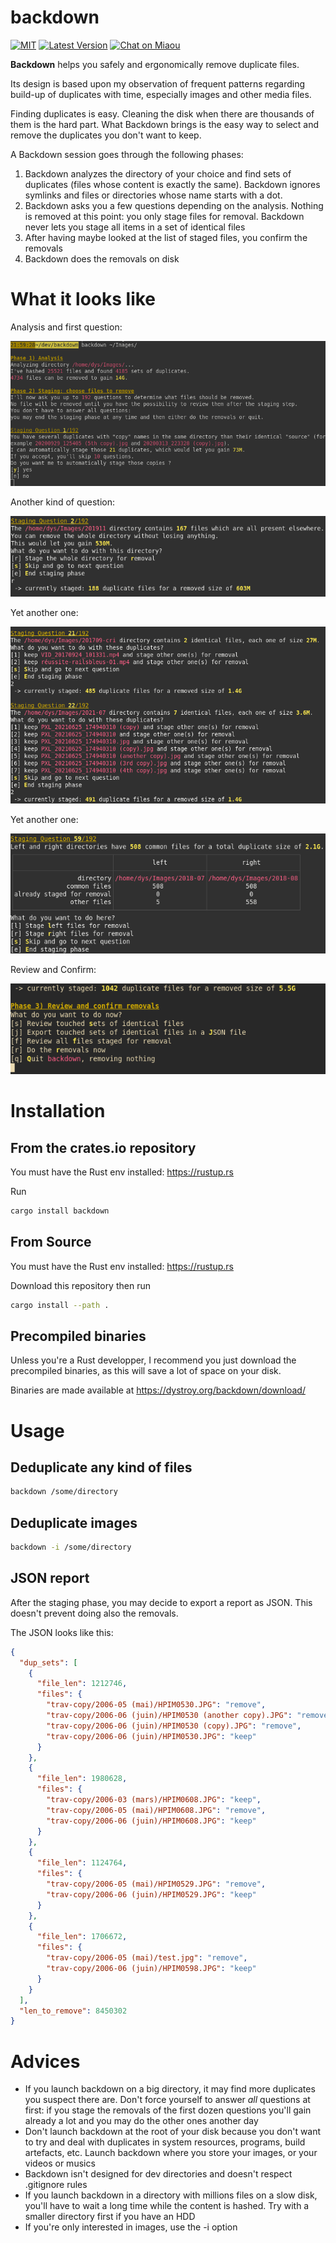 # backdown

[![MIT][s2]][l2] [![Latest Version][s1]][l1] [![Chat on Miaou][s4]][l4]

[s1]: https://img.shields.io/crates/v/backdown.svg
[l1]: https://crates.io/crates/backdown

[s2]: https://img.shields.io/badge/license-MIT-blue.svg
[l2]: LICENSE

[s4]: https://miaou.dystroy.org/static/shields/room.svg
[l4]: https://miaou.dystroy.org/3768?Rust

**Backdown** helps you safely and ergonomically remove duplicate files.

Its design is based upon my observation of frequent patterns regarding build-up of duplicates with time, especially images and other media files.

Finding duplicates is easy. Cleaning the disk when there are thousands of them is the hard part. What Backdown brings is the easy way to select and remove the duplicates you don't want to keep.

A Backdown session goes through the following phases:

1. Backdown analyzes the directory of your choice and find sets of duplicates (files whose content is exactly the same). Backdown ignores symlinks and files or directories whose name starts with a dot.
2. Backdown asks you a few questions depending on the analysis. Nothing is removed at this point: you only stage files for removal. Backdown never lets you stage all items in a set of identical files
3. After having maybe looked at the list of staged files, you confirm the removals
4. Backdown does the removals on disk

# What it looks like

Analysis and first question:

![screen 1](doc/screen-1.png)

Another kind of question:

![screen 2](doc/screen-2.png)

Yet another one:

![screen 3](doc/screen-3.png)

Yet another one:

![screen 4](doc/screen-4.png)

Review and Confirm:

![screen 5](doc/screen-5.png)

# Installation

## From the crates.io repository

You must have the Rust env installed: https://rustup.rs

Run

```bash
cargo install backdown
```

## From Source

You must have the Rust env installed: https://rustup.rs

Download this repository then run

```bash
cargo install --path .
```

## Precompiled binaries

Unless you're a Rust developper, I recommend you just download the precompiled binaries, as this will save a lot of space on your disk.

Binaries are made available at https://dystroy.org/backdown/download/

# Usage

## Deduplicate any kind of files

```bash
backdown /some/directory
```

## Deduplicate images

```bash
backdown -i /some/directory
```

## JSON report

After the staging phase, you may decide to export a report as JSON. This doesn't prevent doing also the removals.

The JSON looks like this:

```JSON
{
  "dup_sets": [
    {
      "file_len": 1212746,
      "files": {
        "trav-copy/2006-05 (mai)/HPIM0530.JPG": "remove",
        "trav-copy/2006-06 (juin)/HPIM0530 (another copy).JPG": "remove",
        "trav-copy/2006-06 (juin)/HPIM0530 (copy).JPG": "remove",
        "trav-copy/2006-06 (juin)/HPIM0530.JPG": "keep"
      }
    },
    {
      "file_len": 1980628,
      "files": {
        "trav-copy/2006-03 (mars)/HPIM0608.JPG": "keep",
        "trav-copy/2006-05 (mai)/HPIM0608.JPG": "remove",
        "trav-copy/2006-06 (juin)/HPIM0608.JPG": "keep"
      }
    },
    {
      "file_len": 1124764,
      "files": {
        "trav-copy/2006-05 (mai)/HPIM0529.JPG": "remove",
        "trav-copy/2006-06 (juin)/HPIM0529.JPG": "keep"
      }
    },
    {
      "file_len": 1706672,
      "files": {
        "trav-copy/2006-05 (mai)/test.jpg": "remove",
        "trav-copy/2006-06 (juin)/HPIM0598.JPG": "keep"
      }
    }
  ],
  "len_to_remove": 8450302
}
```

# Advices

* If you launch backdown on a big directory, it may find more duplicates you suspect there are. Don't force yourself to answer *all* questions at first: if you stage the removals of the first dozen questions you'll gain already a lot and you may do the other ones another day
* Don't launch backdown at the root of your disk because you don't want to try and deal with duplicates in system resources, programs, build artefacts, etc. Launch backdown where you store your images, or your videos or musics
* Backdown isn't designed for dev directories and doesn't respect .gitignore rules
* If you launch backdown in a directory with millions files on a slow disk, you'll have to wait a long time while the content is hashed. Try with a smaller directory first if you have an HDD
* If you're only interested in images, use the -i option
